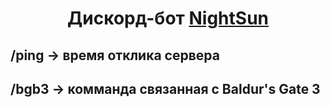 <h1 align="center">Дискорд-бот <a href="https://discord.gg/qQfxTnm8rc" target="_blank">NightSun</a></h1>
<h2>/ping -> время отклика сервера</h2>
<h2>/bgb3 -> комманда связанная с Baldur's Gate 3</h2>
